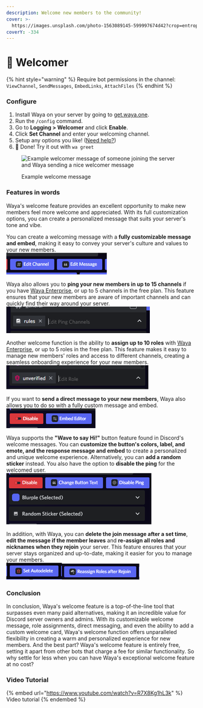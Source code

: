 ```yaml
---
description: Welcome new members to the community!
cover: >-
  https://images.unsplash.com/photo-1563089145-599997674d42?crop=entropy&cs=srgb&fm=jpg&ixid=MnwxOTcwMjR8MHwxfHNlYXJjaHw5fHxwdXJwbGV8ZW58MHx8fHwxNjc5Nzc5NzE0&ixlib=rb-4.0.3&q=85
coverY: -334
---
```


# 🌊 Welcomer

{% hint style="warning" %}
Require bot permissions in the channel:\
`ViewChannel`, `SendMessages`, `EmbedLinks`, `AttachFiles`
{% endhint %}

### Configure

1. Install Waya on your server by going to [get.waya.one](https://get.waya.one).
2. Run the `/config` command.
3. Go to **Logging > Welcomer** and click **Enable**.
4. Click **Set Channel** and enter your welcoming channel.
5. Setup any options you like! ([Need help?](https://lunish.nl/support))
6. 🎉 Done! Try it out with `wa greet`

<figure><img src="https://c.lunish.nl/r/PLWnHt.png" alt="Example welcomer message of someone joining the server and Waya sending a nice welcomer message"><figcaption><p>Example welcome message</p></figcaption></figure>

### Features in words

Waya's welcome feature provides an excellent opportunity to make new members feel more welcome and appreciated. With its full customization options, you can create a personalized message that suits your server's tone and vibe.

You can create a welcoming message with a **fully customizable message and embed**, making it easy to convey your server's culture and values to your new members.\
![](<../../.gitbook/assets/image (3) (1).png>)

Waya also allows you to **ping your new members in up to 15 channels** if you have [Waya Enterprise](https://waya.one/enterprise), or up to 5 channels in the free plan. This feature ensures that your new members are aware of important channels and can quickly find their way around your server.\
![](<../../.gitbook/assets/image (6).png>)

Another welcome function is the ability to **assign up to 10 roles** with [Waya Enterprise](https://waya.one/enterprise), or up to 5 roles in the free plan. This feature makes it easy to manage new members' roles and access to different channels, creating a seamless onboarding experience for your new members.\
![](<../../.gitbook/assets/image (5).png>)

If you want to **send a direct message to your new members**, Waya also allows you to do so with a fully custom message and embed. \
![](<../../.gitbook/assets/image (9).png>)

Waya supports the **"Wave to say Hi!"** button feature found in Discord's welcome messages. You can **customize the button's colors, label, and emote, and the response message and embed** to create a personalized and unique welcome experience. Alternatively, you can **add a random sticker** instead. You also have the option to **disable the ping** for the welcomed user.\
![](<../../.gitbook/assets/image (8).png>)

In addition, with Waya, you can **delete the join message after a set time**, **edit the message if the member leaves** and **re-assign all roles and nicknames when they rejoin** your server. This feature ensures that your server stays organized and up-to-date, making it easier for you to manage your members.\
![](<../../.gitbook/assets/image (2) (1).png>)![](<../../.gitbook/assets/image (7) (1).png>)

### Conclusion

In conclusion, Waya's welcome feature is a top-of-the-line tool that surpasses even many paid alternatives, making it an incredible value for Discord server owners and admins. With its customizable welcome message, role assignments, direct messaging, and even the ability to add a custom welcome card, Waya's welcome function offers unparalleled flexibility in creating a warm and personalized experience for new members. And the best part? Waya's welcome feature is entirely free, setting it apart from other bots that charge a fee for similar functionality. So why settle for less when you can have Waya's exceptional welcome feature at no cost?

### Video Tutorial

{% embed url="https://www.youtube.com/watch?v=R7X8Kg1hL3k" %}
Video tutorial
{% endembed %}
